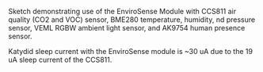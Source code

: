 Sketch demonstrating use of the EnviroSense Module with CCS811 air quality (CO2 and VOC) sensor, BME280 temperature, humidity, nd pressure sensor, VEML RGBW ambient light sensor, and AK9754 human presence sensor.

Katydid sleep current with the EnviroSense module is ~30 uA due to the 19 uA sleep current of the CCS811.
